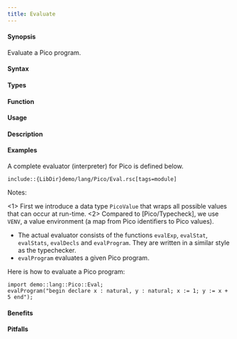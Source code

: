 ```yaml
---
title: Evaluate
---
```


#### Synopsis

Evaluate a Pico program.

#### Syntax

#### Types

#### Function
       
#### Usage

#### Description

#### Examples

A complete evaluator (interpreter) for Pico is defined below.
```rascal
include::{LibDir}demo/lang/Pico/Eval.rsc[tags=module]
```

                
Notes:

<1> First we introduce a data type `PicoValue` that wraps all possible values that can occur at run-time.
<2> Compared to [Pico/Typecheck], we use `VENV`, a value environment (a map from Pico identifiers to Pico values).
*   The actual evaluator consists of the functions `evalExp`, `evalStat`, `evalStats`, `evalDecls` and `evalProgram`.
    They are written in a similar style as the typechecker.
*  `evalProgram` evaluates a given Pico program.


Here is how to evaluate a Pico program:
```rascal-shell
import demo::lang::Pico::Eval;
evalProgram("begin declare x : natural, y : natural; x := 1; y := x + 5 end");
```

#### Benefits

#### Pitfalls

